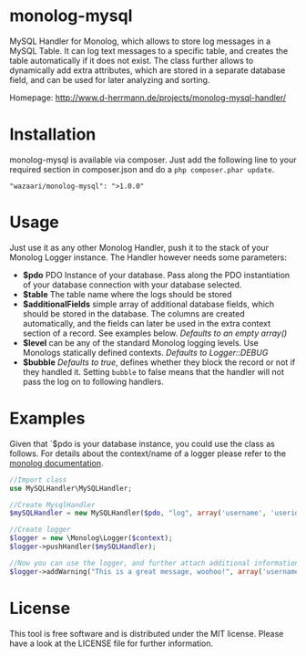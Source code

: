 monolog-mysql
=============

MySQL Handler for Monolog, which allows to store log messages in a MySQL Table.
It can log text messages to a specific table, and creates the table automatically if it does not exist.
The class further allows to dynamically add extra attributes, which are stored in a separate database field, and can be used for later analyzing and sorting.

Homepage: http://www.d-herrmann.de/projects/monolog-mysql-handler/

# Installation
monolog-mysql is available via composer. Just add the following line to your required section in composer.json and do a `php composer.phar update`.

```
"wazaari/monolog-mysql": ">1.0.0"
```

# Usage
Just use it as any other Monolog Handler, push it to the stack of your Monolog Logger instance. The Handler however needs some parameters:

- **$pdo** PDO Instance of your database. Pass along the PDO instantiation of your database connection with your database selected.
- **$table** The table name where the logs should be stored
- **$additionalFields** simple array of additional database fields, which should be stored in the database. The columns are created automatically, and the fields can later be used in the extra context section of a record. See examples below. _Defaults to an empty array()_
- **$level** can be any of the standard Monolog logging levels. Use Monologs statically defined contexts. _Defaults to Logger::DEBUG_
- **$bubble** _Defaults to true_, defines whether they block the record or not if they handled it. Setting `bubble` to false means that the handler will not pass the log on to following handlers.

# Examples
Given that `$pdo is your database instance, you could use the class as follows. For details about the context/name
of a logger please refer to the [monolog documentation](https://github.com/Seldaek/monolog/blob/master/doc/01-usage.md).

```php
//Import class
use MySQLHandler\MySQLHandler;

//Create MysqlHandler
$mySQLHandler = new MySQLHandler($pdo, "log", array('username', 'userid'), \Monolog\Logger::DEBUG);

//Create logger
$logger = new \Monolog\Logger($context);
$logger->pushHandler($mySQLHandler);

//Now you can use the logger, and further attach additional information
$logger->addWarning("This is a great message, woohoo!", array('username'  => 'John Doe', 'userid'  => 245));
```

# License
This tool is free software and is distributed under the MIT license. Please have a look at the LICENSE file for further information.

